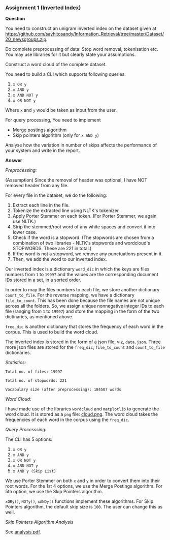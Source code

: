 ### Assignment 1 (Inverted Index)
**Question**

You need to construct an unigram inverted index on the dataset given at https://github.com/sayhitosandy/Information_Retrieval/tree/master/Dataset/20_newsgroups.zip.

Do complete preprocessing of data: Stop word removal, tokenisation etc. You may use libraries for it but clearly state your assumptions.

Construct a word cloud of the complete dataset.

You need to build a CLI which supports following queries:
1. `x OR y`
2. `x AND y`
3. `x AND NOT y`
4. `x OR NOT y`

Where `x` and `y` would be taken as input from the user.

For query processing, You need to implement
* Merge postings algorithm
* Skip pointers algorithm (only for `x AND y`)

Analyse how the variation in number of skips affects the performance of your system and write in the report.

**Answer**

*Preprocessing:*

(Assumption) Since the removal of header was optional, I have NOT removed header from any file.

For every file in the dataset, we do the following:
1. Extract each line in the file.
2. Tokenize the extracted line using NLTK's tokenizer
3. Apply Porter Stemmer on each token. (For Porter Stemmer, we again use NLTK.)
4. Strip the stemmed/root word of any white spaces and convert it into lower case.
5. Check if the word is a stopword. (The stopwords are chosen from a combination of two libraries - NLTK's stopwords and wordcloud's STOPWORDS. These are 221 in total.)
6. If the word is not a stopword, we remove any punctuations present in it.
7. Then, we add the word to our inverted index.

Our inverted index is a dictionary `word_dic` in which the keys are files numbers from `1` to `19997` and the values are the corresponding document IDs stored in a set, in a sorted order.

In order to map the files numbers to each file, we store another dictionary `count_to_file`. For the reverse mapping, we have a dictionary `file_to_count`. This has been done because the file names are not unique across all the folders. So, we assign unique nonnegative integer IDs to each file (ranging from `1` to `19997`) and store the mapping in the form of the two dictinaries, as mentioned above.

`freq_dic` is another dictionary that stores the frequency of each word in the corpus. This is used to build the word cloud.

The inverted index is stored in the form of a json file, viz, `data.json`. Three more json files are stored for the `freq_dic`, `file_to_count` and `count_to_file` dictionaries.

*Statistics:*

`Total no. of files: 19997`

`Total no. of stopwords: 221`

`Vocabulary size (after preprocessing): 184507 words`

*Word Cloud:*

I have made use of the libraries `wordcloud` and `matplotlib` to generate the word cloud. It is stored as a `png` file: [cloud.png](https://github.com/sayhitosandy/Information_Retrieval/tree/master/HW1/Results/cloud.png). The word cloud takes the frequencies of each word in the corpus using the `freq_dic`.

*Query Processsing:*

The CLI has 5 options:
1. `x OR y`
2. `x AND y`
3. `x OR NOT y`
4. `x AND NOT y`
5. `x AND y (Skip List)`

We use Porter Stemmer on both `x` and `y` in order to convert them into their root words. For the 1st 4 options, we use the Merge Postings algorithm. For 5th option, we use the Skip Pointers algorithm.

`xORy()`, `NOTy()`, `xANDy()` functions implement these algorithms. For Skip Pointers algorithm, the default skip size is `100`. The user can change this as well.

*Skip Pointers Algorithm Analysis*

See [analysis.pdf](https://github.com/sayhitosandy/Information_Retrieval/blob/master/HW1/Results/analysis.pdf).